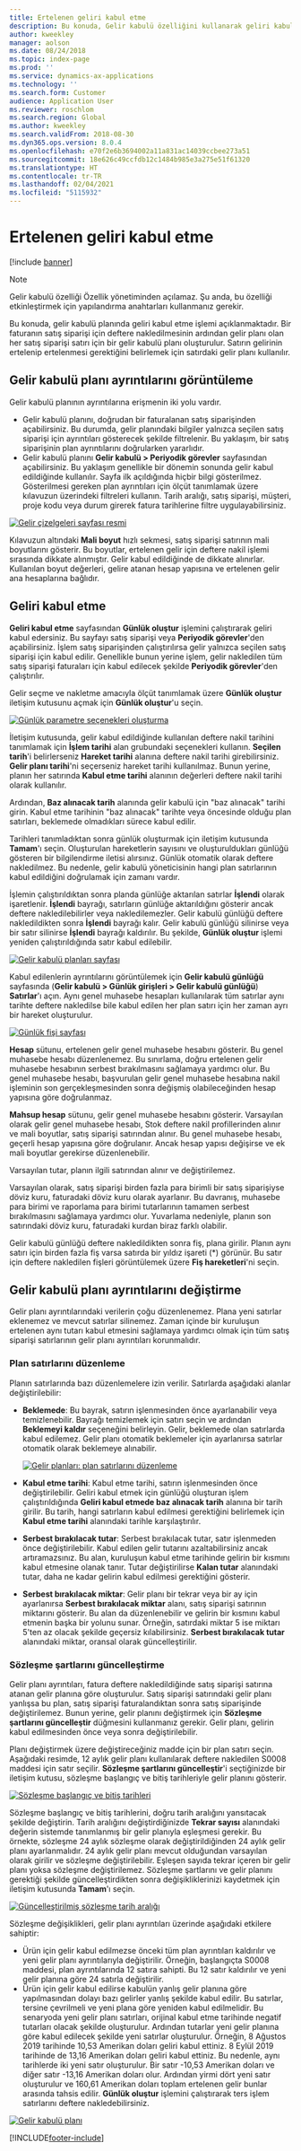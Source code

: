 ```yaml
---
title: Ertelenen geliri kabul etme
description: Bu konuda, Gelir kabulü özelliğini kullanarak geliri kabul etme hakkında bilgiler verilir.
author: kweekley
manager: aolson
ms.date: 08/24/2018
ms.topic: index-page
ms.prod: ''
ms.service: dynamics-ax-applications
ms.technology: ''
ms.search.form: Customer
audience: Application User
ms.reviewer: roschlom
ms.search.region: Global
ms.author: kweekley
ms.search.validFrom: 2018-08-30
ms.dyn365.ops.version: 8.0.4
ms.openlocfilehash: e70f2e6b3694002a11a831ac14039ccbee273a51
ms.sourcegitcommit: 18e626c49ccfdb12c1484b985e3a275e51f61320
ms.translationtype: HT
ms.contentlocale: tr-TR
ms.lasthandoff: 02/04/2021
ms.locfileid: "5115932"
---
```

# <a name="recognize-deferred-revenue"></a>Ertelenen geliri kabul etme

[!include [banner](../includes/banner.md)]

> [!NOTE]
> Gelir kabulü özelliği Özellik yönetiminden açılamaz. Şu anda, bu özelliği etkinleştirmek için yapılandırma anahtarları kullanmanız gerekir.

Bu konuda, gelir kabulü planında geliri kabul etme işlemi açıklanmaktadır. Bir faturanın satış siparişi için deftere nakledilmesinin ardından gelir planı olan her satış siparişi satırı için bir gelir kabulü planı oluşturulur. Satırın gelirinin ertelenip ertelenmesi gerektiğini belirlemek için satırdaki gelir planı kullanılır.

## <a name="view-revenue-recognition-schedule-details"></a>Gelir kabulü planı ayrıntılarını görüntüleme

Gelir kabulü planının ayrıntılarına erişmenin iki yolu vardır.

- Gelir kabulü planını, doğrudan bir faturalanan satış siparişinden açabilirsiniz. Bu durumda, gelir planındaki bilgiler yalnızca seçilen satış siparişi için ayrıntıları gösterecek şekilde filtrelenir. Bu yaklaşım, bir satış siparişinin plan ayrıntılarını doğrularken yararlıdır.
- Gelir kabulü planını **Gelir kabulü \> Periyodik görevler** sayfasından açabilirsiniz. Bu yaklaşım genellikle bir dönemin sonunda gelir kabul edildiğinde kullanılır. Sayfa ilk açıldığında hiçbir bilgi gösterilmez. Gösterilmesi gereken plan ayrıntıları için ölçüt tanımlamak üzere kılavuzun üzerindeki filtreleri kullanın. Tarih aralığı, satış siparişi, müşteri, proje kodu veya durum girerek fatura tarihlerine filtre uygulayabilirsiniz.

[![Gelir çizelgeleri sayfası resmi](./media/revenue-recognition-schedule-page.png)](./media/revenue-recognition-schedule-page.png)

Kılavuzun altındaki **Mali boyut** hızlı sekmesi, satış siparişi satırının mali boyutlarını gösterir. Bu boyutlar, ertelenen gelir için deftere nakil işlemi sırasında dikkate alınmıştır. Gelir kabul edildiğinde de dikkate alınırlar. Kullanılan boyut değerleri, gelire atanan hesap yapısına ve ertelenen gelir ana hesaplarına bağlıdır.

## <a name="recognize-revenue"></a>Geliri kabul etme

**Geliri kabul etme** sayfasından **Günlük oluştur** işlemini çalıştırarak geliri kabul edersiniz. Bu sayfayı satış siparişi veya **Periyodik görevler**'den açabilirsiniz. İşlem satış siparişinden çalıştırılırsa gelir yalnızca seçilen satış siparişi için kabul edilir. Genellikle bunun yerine işlem, gelir nakledilen tüm satış siparişi faturaları için kabul edilecek şekilde **Periyodik görevler**'den çalıştırılır.

Gelir seçme ve nakletme amacıyla ölçüt tanımlamak üzere **Günlük oluştur** iletişim kutusunu açmak için **Günlük oluştur**'u seçin.

[![Günlük parametre seçenekleri oluşturma](./media/revenue-recognition-create-journal.png)](./media/revenue-recognition-create-journal.png)

İletişim kutusunda, gelir kabul edildiğinde kullanılan deftere nakil tarihini tanımlamak için **İşlem tarihi** alan grubundaki seçenekleri kullanın. **Seçilen tarih**'i belirlerseniz **Hareket tarihi** alanına deftere nakil tarihi girebilirsiniz. **Gelir planı tarihi**'ni seçerseniz hareket tarihi kullanılmaz. Bunun yerine, planın her satırında **Kabul etme tarihi** alanının değerleri deftere nakil tarihi olarak kullanılır.

Ardından, **Baz alınacak tarih** alanında gelir kabulü için "baz alınacak" tarihi girin. Kabul etme tarihinin "baz alınacak" tarihte veya öncesinde olduğu plan satırları, beklemede olmadıkları sürece kabul edilir.

Tarihleri tanımladıktan sonra günlük oluşturmak için iletişim kutusunda **Tamam**'ı seçin. Oluşturulan hareketlerin sayısını ve oluşturuldukları günlüğü gösteren bir bilgilendirme iletisi alırsınız. Günlük otomatik olarak deftere nakledilmez. Bu nedenle, gelir kabulü yöneticisinin hangi plan satırlarının kabul edildiğini doğrulamak için zamanı vardır.

İşlemin çalıştırıldıktan sonra planda günlüğe aktarılan satırlar **İşlendi** olarak işaretlenir. **İşlendi** bayrağı, satırların günlüğe aktarıldığını gösterir ancak deftere nakledilebilirler veya nakledilemezler. Gelir kabulü günlüğü deftere nakledildikten sonra **İşlendi** bayrağı kalır. Gelir kabulü günlüğü silinirse veya bir satır silinirse **İşlendi** bayrağı kaldırılır. Bu şekilde, **Günlük oluştur** işlemi yeniden çalıştırıldığında satır kabul edilebilir.

[![Gelir kabulü planları sayfası](./media/revenue-recognition-rev-recog-schedule-02.png)](./media/revenue-recognition-rev-recog-schedule-02.png)

Kabul edilenlerin ayrıntılarını görüntülemek için **Gelir kabulü günlüğü** sayfasında (**Gelir kabulü \> Günlük girişleri \> Gelir kabulü günlüğü**) **Satırlar**'ı açın. Aynı genel muhasebe hesapları kullanılarak tüm satırlar aynı tarihte deftere nakledilse bile kabul edilen her plan satırı için her zaman ayrı bir hareket oluşturulur.

[![Günlük fişi sayfası](./media/revenue-recognition-journal-voucher.png)](./media/revenue-recognition-journal-voucher.png)

**Hesap** sütunu, ertelenen gelir genel muhasebe hesabını gösterir. Bu genel muhasebe hesabı düzenlenemez. Bu sınırlama, doğru ertelenen gelir muhasebe hesabının serbest bırakılmasını sağlamaya yardımcı olur. Bu genel muhasebe hesabı, başvurulan gelir genel muhasebe hesabına nakil işleminin son gerçekleşmesinden sonra değişmiş olabileceğinden hesap yapısına göre doğrulanmaz.

**Mahsup hesap** sütunu, gelir genel muhasebe hesabını gösterir. Varsayılan olarak gelir genel muhasebe hesabı, Stok deftere nakil profillerinden alınır ve mali boyutlar, satış siparişi satırından alınır. Bu genel muhasebe hesabı, geçerli hesap yapısına göre doğrulanır. Ancak hesap yapısı değişirse ve ek mali boyutlar gerekirse düzenlenebilir.

Varsayılan tutar, planın ilgili satırından alınır ve değiştirilemez.

Varsayılan olarak, satış siparişi birden fazla para birimli bir satış siparişiyse döviz kuru, faturadaki döviz kuru olarak ayarlanır. Bu davranış, muhasebe para birimi ve raporlama para birimi tutarlarının tamamen serbest bırakılmasını sağlamaya yardımcı olur. Yuvarlama nedeniyle, planın son satırındaki döviz kuru, faturadaki kurdan biraz farklı olabilir.

Gelir kabulü günlüğü deftere nakledildikten sonra fiş, plana girilir. Planın aynı satırı için birden fazla fiş varsa satırda bir yıldız işareti (\*) görünür. Bu satır için deftere nakledilen fişleri görüntülemek üzere **Fiş hareketleri**'ni seçin.

## <a name="modify-the-revenue-recognition-schedule-details"></a>Gelir kabulü planı ayrıntılarını değiştirme

Gelir planı ayrıntılarındaki verilerin çoğu düzenlenemez. Plana yeni satırlar eklenemez ve mevcut satırlar silinemez. Zaman içinde bir kuruluşun ertelenen aynı tutarı kabul etmesini sağlamaya yardımcı olmak için tüm satış siparişi satırlarının gelir planı ayrıntıları korunmalıdır.

### <a name="edit-schedule-lines"></a>Plan satırlarını düzenleme

Planın satırlarında bazı düzenlemelere izin verilir. Satırlarda aşağıdaki alanlar değiştirilebilir:

- **Beklemede**: Bu bayrak, satırın işlenmesinden önce ayarlanabilir veya temizlenebilir. Bayrağı temizlemek için satırı seçin ve ardından **Beklemeyi kaldır** seçeneğini belirleyin. Gelir, beklemede olan satırlarda kabul edilemez. Gelir planı otomatik beklemeler için ayarlanırsa satırlar otomatik olarak beklemeye alınabilir.

    [![Gelir planları: plan satırlarını düzenleme](./media/revenue-recognition-rev-revenue-schedules.png)](./media/revenue-recognition-rev-revenue-schedules.png)

- **Kabul etme tarihi**: Kabul etme tarihi, satırın işlenmesinden önce değiştirilebilir. Geliri kabul etmek için günlüğü oluşturan işlem çalıştırıldığında **Geliri kabul etmede baz alınacak tarih** alanına bir tarih girilir. Bu tarih, hangi satırların kabul edilmesi gerektiğini belirlemek için **Kabul etme tarihi** alanındaki tarihle karşılaştırılır.
- **Serbest bırakılacak tutar**: Serbest bırakılacak tutar, satır işlenmeden önce değiştirilebilir. Kabul edilen gelir tutarını azaltabilirsiniz ancak artıramazsınız. Bu alan, kuruluşun kabul etme tarihinde gelirin bir kısmını kabul etmesine olanak tanır. Tutar değiştirilirse **Kalan tutar** alanındaki tutar, daha ne kadar gelirin kabul edilmesi gerektiğini gösterir.
- **Serbest bırakılacak miktar**: Gelir planı bir tekrar veya bir ay için ayarlanırsa **Serbest bırakılacak miktar** alanı, satış siparişi satırının miktarını gösterir. Bu alan da düzenlenebilir ve gelirin bir kısmını kabul etmenin başka bir yolunu sunar. Örneğin, satırdaki miktar 5 ise miktarı 5'ten az olacak şekilde geçersiz kılabilirsiniz. **Serbest bırakılacak tutar** alanındaki miktar, oransal olarak güncelleştirilir.

### <a name="update-contract-terms"></a>Sözleşme şartlarını güncelleştirme

Gelir planı ayrıntıları, fatura deftere nakledildiğinde satış siparişi satırına atanan gelir planına göre oluşturulur. Satış siparişi satırındaki gelir planı yanlışsa bu plan, satış siparişi faturalandıktan sonra satış siparişinde değiştirilemez. Bunun yerine, gelir planını değiştirmek için **Sözleşme şartlarını güncelleştir** düğmesini kullanmanız gerekir. Gelir planı, gelirin kabul edilmesinden önce veya sonra değiştirilebilir.

Planı değiştirmek üzere değiştireceğiniz madde için bir plan satırı seçin. Aşağıdaki resimde, 12 aylık gelir planı kullanılarak deftere nakledilen S0008 maddesi için satır seçilir. **Sözleşme şartlarını güncelleştir**'i seçtiğinizde bir iletişim kutusu, sözleşme başlangıç ve bitiş tarihleriyle gelir planını gösterir.

[![Sözleşme başlangıç ve bitiş tarihleri](./media/revenue-recognition-rev-revenue-schedule-update-cntrct-dates-schedule.png)](./media/revenue-recognition-rev-revenue-schedule-update-cntrct-dates-schedule.png)

Sözleşme başlangıç ve bitiş tarihlerini, doğru tarih aralığını yansıtacak şekilde değiştirin. Tarih aralığını değiştirdiğinizde **Tekrar sayısı** alanındaki değerin sistemde tanımlanmış bir gelir planıyla eşleşmesi gerekir. Bu örnekte, sözleşme 24 aylık sözleşme olarak değiştirildiğinden 24 aylık gelir planı ayarlanmalıdır. 24 aylık gelir planı mevcut olduğundan varsayılan olarak girilir ve sözleşme değiştirilebilir. Eşleşen sayıda tekrar içeren bir gelir planı yoksa sözleşme değiştirilemez. Sözleşme şartlarını ve gelir planını gerektiği şekilde güncelleştirdikten sonra değişikliklerinizi kaydetmek için iletişim kutusunda **Tamam**'ı seçin.

[![Güncelleştirilmiş sözleşme tarih aralığı](./media/revenue-recognition-rev-revenue-schedule-update-cntrct-dates-schedule-02.png)](./media/revenue-recognition-rev-revenue-schedule-update-cntrct-dates-schedule-02.png)

Sözleşme değişiklikleri, gelir planı ayrıntıları üzerinde aşağıdaki etkilere sahiptir:

- Ürün için gelir kabul edilmezse önceki tüm plan ayrıntıları kaldırılır ve yeni gelir planı ayrıntılarıyla değiştirilir. Örneğin, başlangıçta S0008 maddesi, plan ayrıntılarında 12 satıra sahipti. Bu 12 satır kaldırılır ve yeni gelir planına göre 24 satırla değiştirilir.
- Ürün için gelir kabul edilirse kabulün yanlış gelir planına göre yapılmasından dolayı bazı gelirler yanlış şekilde kabul edilir. Bu satırlar, tersine çevrilmeli ve yeni plana göre yeniden kabul edilmelidir. Bu senaryoda yeni gelir planı satırları, orijinal kabul etme tarihinde negatif tutarları olacak şekilde oluşturulur. Ardından tutarlar yeni gelir planına göre kabul edilecek şekilde yeni satırlar oluşturulur. Örneğin, 8 Ağustos 2019 tarihinde 10,53 Amerikan doları geliri kabul ettiniz. 8 Eylül 2019 tarihinde de 13,16 Amerikan doları geliri kabul ettiniz. Bu nedenle, aynı tarihlerde iki yeni satır oluşturulur. Bir satır -10,53 Amerikan doları ve diğer satır -13,16 Amerikan doları olur. Ardından yirmi dört yeni satır oluşturulur ve 160,61 Amerikan doları toplam ertelenen gelir bunlar arasında tahsis edilir. **Günlük oluştur** işlemini çalıştırarak ters işlem satırlarını deftere nakledebilirsiniz.

[![Gelir kabulü planı](./media/revenue-recognition-rev-recog-schedule-03.png)](./media/revenue-recognition-rev-recog-schedule-03.png)


[!INCLUDE[footer-include](../../includes/footer-banner.md)]